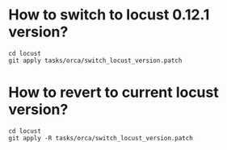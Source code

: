 # How to switch to locust 0.12.1 version?
```
cd locust
git apply tasks/orca/switch_locust_version.patch
```

# How to revert to current locust version?
```
cd locust
git apply -R tasks/orca/switch_locust_version.patch
```